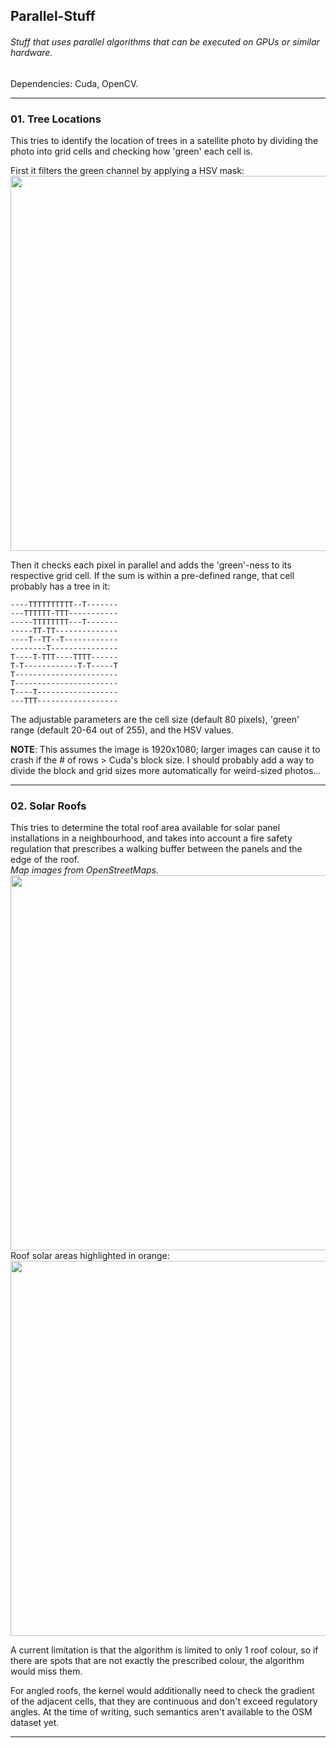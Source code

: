 <h2> Parallel-Stuff </h2>  
<h6> Stuff that uses parallel algorithms that can be executed on GPUs or similar hardware. </h6> 

Dependencies: Cuda, OpenCV. 

--- 

### 01. Tree Locations 

This tries to identify the location of trees in a satellite photo by dividing the photo into grid cells and checking how 'green' each cell is. 

First it filters the green channel by applying a HSV mask: 
<img src="https://user-images.githubusercontent.com/13679090/39669457-b15140e0-511e-11e8-9e07-f5862c1f5962.jpg" width='600'> 

Then it checks each pixel in parallel and adds the 'green'-ness to its respective grid cell. If the sum is within a pre-defined range, that cell probably has a tree in it: 
``` 
----TTTTTTTTTT--T-------
---TTTTTT-TTT-----------
-----TTTTTTTT---T-------
-----TT-TT--------------
----T--TT--T------------
--------T---------------
T----T-TTT----TTTT------
T-T------------T-T-----T
T-----------------------
T-----------------------
T----T------------------
---TTT------------------
```

The adjustable parameters are the cell size (default 80 pixels), 'green' range (default 20-64 out of 255), and the HSV values. 

**NOTE**: This assumes the image is 1920x1080; larger images can cause it to crash if the # of rows > Cuda's block size. I should probably add a way to divide the block and grid sizes more automatically for weird-sized photos... 

--- 

### 02. Solar Roofs 

This tries to determine the total roof area available for solar panel installations in a neighbourhood, and takes into account a fire safety regulation that prescribes a walking buffer between the panels and the edge of the roof. <br/>
_Map images from OpenStreetMaps._ <br/> 
<img src="https://user-images.githubusercontent.com/13679090/40649981-cd2a9106-6364-11e8-882b-f18b757d407a.jpg" width='600'> 
<br/>Roof solar areas highlighted in orange: <br/> 
<img src="https://user-images.githubusercontent.com/13679090/40649982-cd68d2a4-6364-11e8-8f67-c7bfaa1fe549.jpg" width='600'>

A current limitation is that the algorithm is limited to only 1 roof colour, so if there are spots that are not exactly the prescribed colour, the algorithm would miss them. 

For angled roofs, the kernel would additionally need to check the gradient of the adjacent cells, that they are continuous and don't exceed regulatory angles. At the time of writing, such semantics aren't available to the OSM dataset yet. 

---
